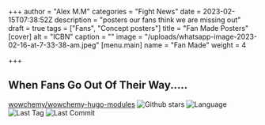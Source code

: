 +++
author = "Alex M.M"
categories = "Fight News"
date = 2023-02-15T07:38:52Z
description = "posters our fans think we are missing out"
draft = true
tags = ["Fans", "Concept posters"]
title = "Fan Made Posters"
[cover]
alt = "ICBN"
caption = ""
image = "/uploads/whatsapp-image-2023-02-16-at-7-33-38-am.jpeg"
[menu.main]
name = "Fan Made"
weight = 4

+++
## When Fans Go Out Of Their Way.....

<div class="row">
<a href="https://github.com/wowchemy/wowchemy-hugo-modules" target="_blank" rel="noopener">wowchemy/wowchemy-hugo-modules</a>
<img src=https://img.shields.io/github/stars/wowchemy/wowchemy-hugo-modules.svg alt="Github stars" title="Github stars"/>
<img src=https://img.shields.io/github/languages/top/wowchemy/wowchemy-hugo-modules.svg alt="Language" title="Language"/>
<img src=https://img.shields.io/github/v/tag/wowchemy/wowchemy-hugo-modules.svg?sort=semver alt="Last Tag" title="Last Tag"/>
<img src=https://img.shields.io/github/last-commit/wowchemy/wowchemy-hugo-modules.svg alt="Last Commit" title="Last Commit"/>
</div>